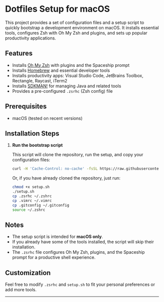 # Dotfiles Setup for macOS

This project provides a set of configuration files and a setup script to quickly bootstrap a development environment on macOS. It installs essential tools, configures Zsh with Oh My Zsh and plugins, and sets up popular productivity applications.

## Features

- Installs [Oh My Zsh](https://ohmyz.sh/) with plugins and the Spaceship prompt
- Installs [Homebrew](https://brew.sh/) and essential developer tools
- Installs productivity apps: Visual Studio Code, JetBrains Toolbox, Rectangle, Raycast, iTerm2
- Installs [SDKMAN!](https://sdkman.io/) for managing Java and related tools
- Provides a pre-configured `.zsrhc` (Zsh config) file

## Prerequisites

- macOS (tested on recent versions)

## Installation Steps

1. **Run the bootstrap script**

   This script will clone the repository, run the setup, and copy your configuration files:

   ```sh
   curl -H 'Cache-Control: no-cache' -fsSL https://raw.githubusercontent.com/fialhorenato/dotfiles/main/bootstrap.sh | bash
   ```

   Or, if you have already cloned the repository, just run:

   ```sh
   chmod +x setup.sh
   ./setup.sh
   cp .zsrhc ~/.zshrc
   cp .vimrc ~/.vimrc
   cp .gitconfig ~/.gitconfig
   source ~/.zshrc
   ```

## Notes

- The setup script is intended for **macOS only**.
- If you already have some of the tools installed, the script will skip their installation.
- The `.zsrhc` file configures Oh My Zsh, plugins, and the Spaceship prompt for a productive shell experience.

## Customization

Feel free to modify `.zsrhc` and `setup.sh` to fit your personal preferences or add more tools.

---